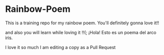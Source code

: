 ﻿# Rainbow-Poem
This is a training repo for my rainbow poem.
You'll definitely gonna love it!!

and also you will learn while loving it !!(;
¡Hola! Esto es un poema del arco iris.

I love it so much I am editing a copy as a Pull Request
